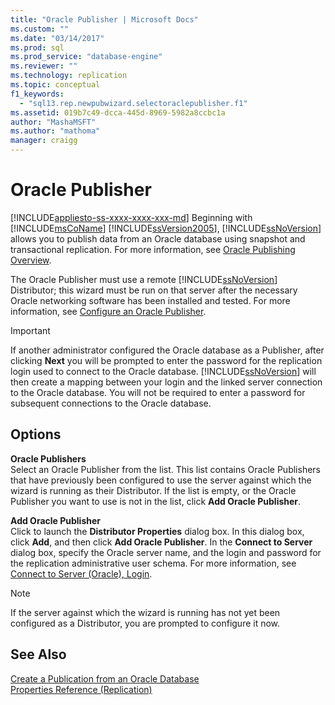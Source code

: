 ```yaml
---
title: "Oracle Publisher | Microsoft Docs"
ms.custom: ""
ms.date: "03/14/2017"
ms.prod: sql
ms.prod_service: "database-engine"
ms.reviewer: ""
ms.technology: replication
ms.topic: conceptual
f1_keywords: 
  - "sql13.rep.newpubwizard.selectoraclepublisher.f1"
ms.assetid: 019b7c49-dcca-445d-8969-5982a8ccbc1a
author: "MashaMSFT"
ms.author: "mathoma"
manager: craigg
---
```

# Oracle Publisher
[!INCLUDE[appliesto-ss-xxxx-xxxx-xxx-md](../../includes/appliesto-ss-xxxx-xxxx-xxx-md.md)]
  Beginning with [!INCLUDE[msCoName](../../includes/msconame-md.md)] [!INCLUDE[ssVersion2005](../../includes/ssversion2005-md.md)], [!INCLUDE[ssNoVersion](../../includes/ssnoversion-md.md)] allows you to publish data from an Oracle database using snapshot and transactional replication. For more information, see [Oracle Publishing Overview](../../relational-databases/replication/non-sql/oracle-publishing-overview.md).  
  
 The Oracle Publisher must use a remote [!INCLUDE[ssNoVersion](../../includes/ssnoversion-md.md)] Distributor; this wizard must be run on that server after the necessary Oracle networking software has been installed and tested. For more information, see [Configure an Oracle Publisher](../../relational-databases/replication/non-sql/configure-an-oracle-publisher.md).  
  
> [!IMPORTANT]  
>  If another administrator configured the Oracle database as a Publisher, after clicking **Next** you will be prompted to enter the password for the replication login used to connect to the Oracle database. [!INCLUDE[ssNoVersion](../../includes/ssnoversion-md.md)] will then create a mapping between your login and the linked server connection to the Oracle database. You will not be required to enter a password for subsequent connections to the Oracle database.  
  
## Options  
 **Oracle Publishers**  
 Select an Oracle Publisher from the list. This list contains Oracle Publishers that have previously been configured to use the server against which the wizard is running as their Distributor. If the list is empty, or the Oracle Publisher you want to use is not in the list, click **Add Oracle Publisher**.  
  
 **Add Oracle Publisher**  
 Click to launch the **Distributor Properties** dialog box. In this dialog box, click **Add**, and then click **Add Oracle Publisher**. In the **Connect to Server** dialog box, specify the Oracle server name, and the login and password for the replication administrative user schema. For more information, see [Connect to Server &#40;Oracle&#41;, Login](../../relational-databases/replication/connect-to-server-oracle-login.md).  
  
> [!NOTE]  
>  If the server against which the wizard is running has not yet been configured as a Distributor, you are prompted to configure it now.  
  
## See Also  
 [Create a Publication from an Oracle Database](../../relational-databases/replication/publish/create-a-publication-from-an-oracle-database.md)   
 [Properties Reference &#40;Replication&#41;](../../relational-databases/replication/properties-reference-replication.md)  
  
  
